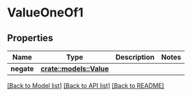 # ValueOneOf1

## Properties

Name | Type | Description | Notes
------------ | ------------- | ------------- | -------------
**negate** | [**crate::models::Value**](Value.md) |  | 

[[Back to Model list]](../README.md#documentation-for-models) [[Back to API list]](../README.md#documentation-for-api-endpoints) [[Back to README]](../README.md)


